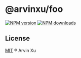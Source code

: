 # @arvinxu/foo

[![NPM version][version-image]][version-url] [![NPM downloads][download-image]][download-url]

## License

[MIT](../../LICENSE) ® Arvin Xu

<!-- npm url -->

[version-image]: http://img.shields.io/npm/v/@arvinxu/foo.svg?color=deepgreen&label=latest
[version-url]: http://npmjs.org/package/@arvinxu/foo
[download-image]: https://img.shields.io/npm/dm/@arvinxu/foo.svg
[download-url]: https://npmjs.org/package/@arvinxu/foo
